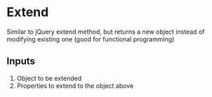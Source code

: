 Extend
===================

Similar to jQuery extend method, but returns a new object instead of modifying existing one (good for functional programming)

Inputs
------
1. Object to be extended
2. Properties to extend to the object above
